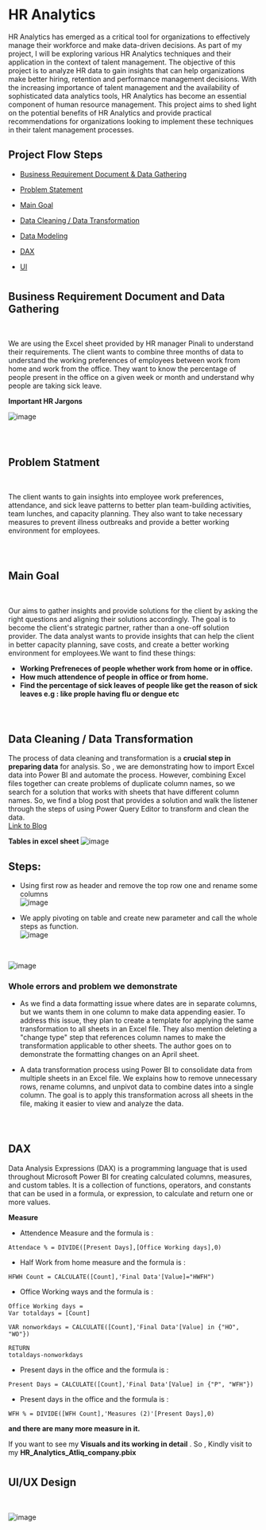# HR Analytics

HR Analytics has emerged as a critical tool for organizations to effectively manage their workforce and make data-driven decisions. As part of my project, I will be exploring various HR Analytics techniques and their application in the context of talent management. The objective of this project is to analyze HR data to gain insights that can help organizations make better hiring, retention and performance management decisions. With the increasing importance of talent management and the availability of sophisticated data analytics tools, HR Analytics has become an essential component of human resource management. This project aims to shed light on the potential benefits of HR Analytics and provide practical recommendations for organizations looking to implement these techniques in their talent management processes.

## Project Flow Steps 

* <p><a href="#link1">Business Requirement Document & Data Gathering</a></p>
* <p><a href="#link2">Problem Statement</a></p>
* <p><a href="#link3">Main Goal</a></p>
* <p><a href="#link4">Data Cleaning / Data Transformation</a></p>
* <p><a href="#link5">Data Modeling</a></p>
* <p><a href="#link6">DAX</a></p>
* <p><a href="#link7">UI</a></p>

# <h2 id="link1">Business Requirement Document and Data Gathering</h2>
<br>

We are  using the Excel sheet provided by HR manager Pinali to understand their requirements. The client wants to combine three months of data to understand the working preferences of employees between work from home and work from the office. They want to know the percentage of people present in the office on a given week or month and understand why people are taking sick leave.

__Important HR Jargons__
<br>

![image](Images/Attendance.png)

<br>

# <h2 id="link2">Problem Statment</h2>
<br>

The client wants to gain insights into employee work preferences, attendance, and sick leave patterns to better plan team-building activities, team lunches, and capacity planning. They also want to take necessary measures to prevent illness outbreaks and provide a better working environment for employees.

<br>

# <h2 id="link3">Main Goal</h2>
<br>

Our aims to gather insights and provide solutions for the client by asking the right questions and aligning their solutions accordingly. The goal is to become the client's strategic partner, rather than a one-off solution provider. The data analyst wants to provide insights that can help the client in better capacity planning, save costs, and create a better working environment for employees.We want to find these things:

* __Working Prefreneces of people whether work from home or in office.__
* __How much attendence of people in office or from home.__
* __Find the percentage of sick leaves of people like get the reason of sick leaves e.g : like prople having flu or dengue etc__



<br>

# <h2 id="link4">Data Cleaning / Data Transformation</h2>

The process of data cleaning and transformation is a __crucial step in preparing data__ for analysis. So , we are  demonstrating how to import Excel data into Power BI and automate the process. However, combining Excel files together can create problems of duplicate column names, so we  search for a solution that works with sheets that have different column names. So, we find a blog post that provides a solution and walk the listener through the steps of using Power Query Editor to transform and clean the data. <br>
<a href="https://blog.crossjoin.co.uk/2018/07/09/power-bi-combine-multiple-excel-worksheets/">Link to Blog</a>
<br>

__Tables in excel sheet__
![image](Images/Tables.png)

## Steps:

* Using first row as header and remove the top row one and rename some columns <br>
![image](Images/Data_tranformation.png)

* We apply pivoting on table and create new parameter and call the whole steps as function. <br>
![image](Images/Data_tranformation.png)
<br>

![image](Images/Datatran2.png)
<br>

### Whole errors and problem we demonstrate 

* As we find a data formatting issue where dates are in separate columns, but we wants them in one column to make data appending easier. To address this issue, they plan to create a template for applying the same transformation to all sheets in an Excel file. They also mention deleting a "change type" step that references column names to make the transformation applicable to other sheets. The author goes on to demonstrate the formatting changes on an April sheet.

* A data transformation process using Power BI to consolidate data from multiple sheets in an Excel file. We explains how to remove unnecessary rows, rename columns, and unpivot data to combine dates into a single column. The goal is to apply this transformation across all sheets in the file, making it easier to view and analyze the data.

<br>

# <h2 id="link5">DAX</h2>

Data Analysis Expressions (DAX) is a programming language that is used throughout Microsoft Power BI for creating calculated columns, measures, and custom tables. It is a collection of functions, operators, and constants that can be used in a formula, or expression, to calculate and return one or more values.

__Measure__

* Attendence Measure and the formula is : 
```
Attendace % = DIVIDE([Present Days],[Office Working days],0)
```

* Half Work from home measure and the formula is :

```
HFWH Count = CALCULATE([Count],'Final Data'[Value]="HWFH")
```

* Office Working ways and the formula is :
```
Office Working days = 
Var totaldays = [Count]

VAR nonworkdays = CALCULATE([Count],'Final Data'[Value] in {"HO", "WO"})

RETURN
totaldays-nonworkdays
```

* Present days in the office and the formula is :
```
Present Days = CALCULATE([Count],'Final Data'[Value] in {"P", "WFH"}) 
```

* Present days in the office and the formula is :
```
WFH % = DIVIDE([WFH Count],'Measures (2)'[Present Days],0)
```

__and there are many more measure in it.__

If you want to see my __Visuals and its working in detail__ . So , Kindly  visit to my __HR_Analytics_Atliq_company.pbix__ 
<br>

# <h2 id="link6">UI/UX Design</h2>
<br>

![image](Images/Front_end.png)

<br>
